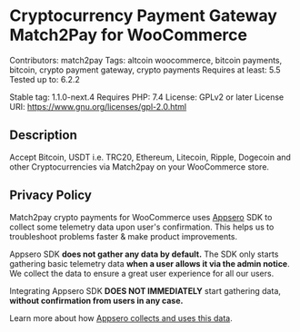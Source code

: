 # Cryptocurrency Payment Gateway Match2Pay for WooCommerce

Contributors: match2pay
Tags: altcoin woocommerce, bitcoin payments, bitcoin, crypto payment gateway, crypto payments
Requires at least: 5.5
Tested up to: 6.2.2

Stable tag: 1.1.0-next.4
Requires PHP: 7.4
License: GPLv2 or later
License URI: https://www.gnu.org/licenses/gpl-2.0.html

## Description 

Accept Bitcoin, USDT i.e. TRC20, Ethereum, Litecoin, Ripple, Dogecoin and other Cryptocurrencies via Match2pay on your WooCommerce store.

## Privacy Policy

Match2pay crypto payments for WooCommerce uses [Appsero](https://appsero.com) SDK to collect some telemetry data upon user's confirmation. This helps us to troubleshoot problems faster & make product improvements.

Appsero SDK **does not gather any data by default.** The SDK only starts gathering basic telemetry data **when a user allows it via the admin notice**. We collect the data to ensure a great user experience for all our users.

Integrating Appsero SDK **DOES NOT IMMEDIATELY** start gathering data, **without confirmation from users in any case.**

Learn more about how [Appsero collects and uses this data](https://appsero.com/privacy-policy/).

